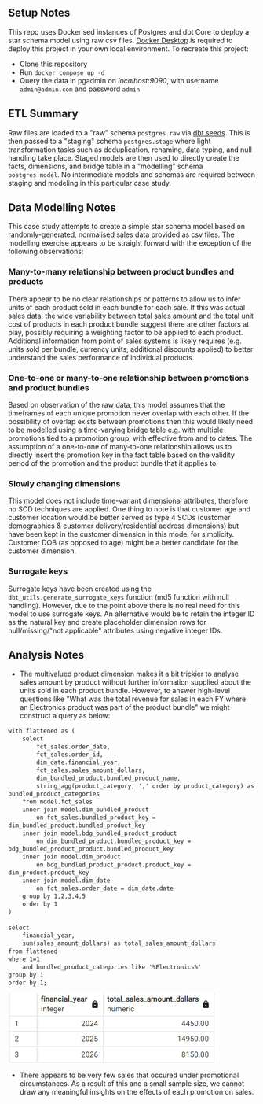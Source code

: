 ## Setup Notes

This repo uses Dockerised instances of Postgres and dbt Core to deploy a star schema model using raw csv files. [Docker Desktop](https://www.docker.com/products/docker-desktop/) is required to deploy this project in your own local environment. To recreate this project:
* Clone this repository
* Run `docker compose up -d`
* Query the data in pgadmin on _localhost:9090_, with username `admin@admin.com` and password `admin`

## ETL Summary

Raw files are loaded to a "raw" schema `postgres.raw` via [dbt seeds](https://docs.getdbt.com/reference/commands/seed). This is then passed to a "staging" schema `postgres.stage` where light transformation tasks such as deduplication, renaming, data typing, and null handling take place. Staged models are then used to directly create the facts, dimensions, and bridge table in a "modelling" schema `postgres.model`. No intermediate models and schemas are required between staging and modeling in this particular case study.

## Data Modelling Notes

This case study attempts to create a simple star schema model based on randomly-generated, normalised sales data provided as csv files. The modelling exercise appears to be straight forward with the exception of the following observations:
### Many-to-many relationship between product bundles and products ###
There appear to be no clear relationships or patterns to allow us to infer units of each product sold in each bundle for each sale. If this was actual sales data, the wide variability between total sales amount and the total unit cost of products in each product bundle suggest there are other factors at play, possibly requiring a weighting factor to be applied to each product. Additional information from point of sales systems is likely requires (e.g. units sold per bundle, currency units, additional discounts applied) to better understand the sales performance of individual products.
### One-to-one or many-to-one relationship between promotions and product bundles ###
Based on observation of the raw data, this model assumes that the timeframes of each unique promotion never overlap with each other. If the possibility of overlap exists between promotions then this would likely need to be modelled using a time-varying bridge table e.g. with multiple promotions tied to a promotion group, with effective from and to dates. The assumption of a one-to-one of many-to-one relationship allows us to directly insert the promotion key in the fact table based on the validity period of the promotion and the product bundle that it applies to.
### Slowly changing dimensions ###
This model does not include time-variant dimensional attributes, therefore no SCD techniques are applied. One thing to note is that customer age and customer location would be better served as type 4 SCDs (customer demographics & customer delivery/residential address dimensions) but have been kept in the customer dimension in this model for simplicity. Customer DOB (as opposed to age) might be a better candidate for the customer dimension.
### Surrogate keys ###
Surrogate keys have been created using the `dbt_utils.generate_surrogate_keys` function (md5 function with null handling). However, due to the point above there is no real need for this model to use surrogate keys. An alternative would be to retain the integer ID as the natural key and create placeholder dimension rows for null/missing/"not applicable" attributes using negative integer IDs.

## Analysis Notes

* The multivalued product dimension makes it a bit trickier to analyse sales amount by product without further information supplied about the units sold in each product bundle. However, to answer high-level questions like "What was the total revenue for sales in each FY where an Electronics product was part of the product bundle" we might construct a query as below:
```
with flattened as (
	select
		fct_sales.order_date,
		fct_sales.order_id,
		dim_date.financial_year,
		fct_sales.sales_amount_dollars,
		dim_bundled_product.bundled_product_name,
		string_agg(product_category, ',' order by product_category) as bundled_product_categories
	from model.fct_sales
	inner join model.dim_bundled_product
		on fct_sales.bundled_product_key = dim_bundled_product.bundled_product_key
	inner join model.bdg_bundled_product_product
		on dim_bundled_product.bundled_product_key = bdg_bundled_product_product.bundled_product_key
	inner join model.dim_product
		on bdg_bundled_product_product.product_key = dim_product.product_key
	inner join model.dim_date
		on fct_sales.order_date = dim_date.date
	group by 1,2,3,4,5
	order by 1
)

select
	financial_year,
	sum(sales_amount_dollars) as total_sales_amount_dollars
from flattened
where 1=1
	and bundled_product_categories like '%Electronics%'
group by 1
order by 1;
```

![alt text](images/electronics_query.png)

* There appears to be very few sales that occured under promotional circumstances. As a result of this and a small sample size, we cannot draw any meaningful insights on the effects of each promotion on sales.